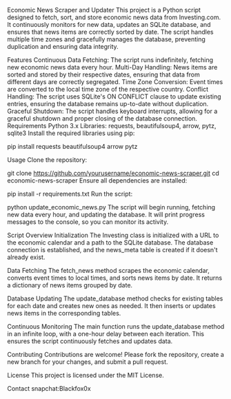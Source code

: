 Economic News Scraper and Updater
This project is a Python script designed to fetch, sort, and store economic news data from Investing.com. It continuously monitors for new data, updates an SQLite database, and ensures that news items are correctly sorted by date. The script handles multiple time zones and gracefully manages the database, preventing duplication and ensuring data integrity.

Features
Continuous Data Fetching: The script runs indefinitely, fetching new economic news data every hour.
Multi-Day Handling: News items are sorted and stored by their respective dates, ensuring that data from different days are correctly segregated.
Time Zone Conversion: Event times are converted to the local time zone of the respective country.
Conflict Handling: The script uses SQLite's ON CONFLICT clause to update existing entries, ensuring the database remains up-to-date without duplication.
Graceful Shutdown: The script handles keyboard interrupts, allowing for a graceful shutdown and proper closing of the database connection.
Requirements
Python 3.x
Libraries: requests, beautifulsoup4, arrow, pytz, sqlite3
Install the required libraries using pip:

pip install requests beautifulsoup4 arrow pytz

Usage
Clone the repository:

git clone https://github.com/yourusername/economic-news-scraper.git
cd economic-news-scraper
Ensure all dependencies are installed:

pip install -r requirements.txt
Run the script:


python update_economic_news.py
The script will begin running, fetching new data every hour, and updating the database. It will print progress messages to the console, so you can monitor its activity.

Script Overview
Initialization
The Investing class is initialized with a URL to the economic calendar and a path to the SQLite database. The database connection is established, and the news_meta table is created if it doesn't already exist.

Data Fetching
The fetch_news method scrapes the economic calendar, converts event times to local times, and sorts news items by date. It returns a dictionary of news items grouped by date.

Database Updating
The update_database method checks for existing tables for each date and creates new ones as needed. It then inserts or updates news items in the corresponding tables.

Continuous Monitoring
The main function runs the update_database method in an infinite loop, with a one-hour delay between each iteration. This ensures the script continuously fetches and updates data.

Contributing
Contributions are welcome! Please fork the repository, create a new branch for your changes, and submit a pull request.

License
This project is licensed under the MIT License.

Contact
snapchat:Blackfox0x
